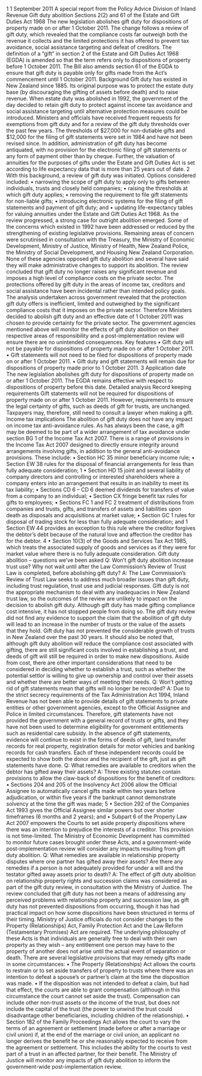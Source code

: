 1 1 September 2011 A special report from the Policy Advice Division of Inland Revenue Gift duty abolition Sections 2(2) and 61 of the Estate and Gift Duties Act 1968 The new legislation abolishes gift duty for dispositions of property made on or after 1 October 2011. The change follows a review of gift duty, which revealed that the compliance costs far outweigh both the revenue it collects and the limited protections it has offered to prevent tax avoidance, social assistance targeting and defeat of creditors. The definition of a “gift” in section 2 of the Estate and Gift Duties Act 1968 (EGDA) is amended so that the term refers only to dispositions of property before 1 October 2011. The Bill also amends section 61 of the EGDA to ensure that gift duty is payable only for gifts made from the Act’s commencement until 1 October 2011. Background Gift duty has existed in New Zealand since 1885. Its original purpose was to protect the estate duty base (by discouraging the gifting of assets before death) and to raise revenue. When estate duty was abolished in 1992, the government of the day decided to retain gift duty to protect against income tax avoidance and social assistance targeting until alternative protection measures could be introduced. Ministers and officials have received frequent requests for exemptions from gift duty and for a review of the gift duty thresholds over the past few years. The thresholds of $27,000 for non-dutiable gifts and $12,000 for the filing of gift statements were set in 1984 and have not been revised since. In addition, administration of gift duty has become antiquated, with no provision for the electronic filing of gift statements or any form of payment other than by cheque. Further, the valuation of annuities for the purposes of gifts under the Estate and Gift Duties Act is set according to life expectancy data that is more than 25 years out of date. 2 With this background, a review of gift duty was initiated. Options considered included: • narrowing the scope of gift duty to apply only to gifts between individuals, trusts and closely held companies; • raising the thresholds at which gift duty applies; • removing the requirement to file gift statements for non-liable gifts; • introducing electronic systems for the filing of gift statements and payment of gift duty; and • updating life-expectancy tables for valuing annuities under the Estate and Gift Duties Act 1968. As the review progressed, a strong case for outright abolition emerged. Some of the concerns which existed in 1992 have been addressed or reduced by the strengthening of existing legislative provisions. Remaining areas of concern were scrutinised in consultation with the Treasury, the Ministry of Economic Development, Ministry of Justice, Ministry of Health, New Zealand Police, the Ministry of Social Development, and Housing New Zealand Corporation. None of these agencies opposed gift duty abolition and several have said they will make administrative changes to support its abolition. The review concluded that gift duty no longer raises any significant revenue and imposes a high level of compliance costs on the private sector. The protections offered by gift duty in the areas of income tax, creditors and social assistance have been incidental rather than intended policy goals. The analysis undertaken across government revealed that the protection gift duty offers is inefficient, limited and outweighed by the significant compliance costs that it imposes on the private sector. Therefore Ministers decided to abolish gift duty and an effective date of 1 October 2011 was chosen to provide certainty for the private sector. The government agencies mentioned above will monitor the effects of gift duty abolition on their respective areas of responsibility and a post-implementation review will ensure there are no unintended consequences. Key features • Gift duty will not be payable for dispositions of property made on or after 1 October 2011. • Gift statements will not need to be filed for dispositions of property made on or after 1 October 2011. • Gift duty and gift statements will remain due for dispositions of property made prior to 1 October 2011. 3 Application date The new legislation abolishes gift duty for dispositions of property made on or after 1 October 2011. The EGDA remains effective with respect to dispositions of property before this date. Detailed analysis Record keeping requirements Gift statements will not be required for dispositions of property made on or after 1 October 2011. However, requirements to ensure the legal certainty of gifts, such as deeds of gift for trusts, are unchanged. Taxpayers may, therefore, still need to consult a lawyer when making a gift. Income tax implications The abolition of gift duty does not have any impact on income tax anti-avoidance rules. As has always been the case, a gift may be deemed to be part of a wider arrangement of tax avoidance under section BG 1 of the Income Tax Act 2007. There is a range of provisions in the Income Tax Act 2007 designed to directly ensure integrity around arrangements involving gifts, in addition to the general anti-avoidance provisions. These include: • Section HC 35 minor beneficiary income rule; • Section EW 38 rules for the disposal of financial arrangements for less than fully adequate consideration; 1 • Section HD 15 joint and several liability of company directors and controlling or interested shareholders where a company enters into an arrangement that results in an inability to meet its tax liability; • Sections CD 6 – CD 6 deemed dividends for transfers of value from a company to an individual; • Section CX fringe benefit tax rules for gifts to employees; • Sections FC 1 and FC 2 treatment of distributions from companies and trusts, gifts, and transfers of assets and liabilities upon death as disposals and acquisitions at market value; • Section GC 1 rules for disposal of trading stock for less than fully adequate consideration; and 1 Section EW 44 provides an exception to this rule where the creditor forgives the debtor’s debt because of the natural love and affection the creditor has for the debtor. 4 • Section 10(3) of the Goods and Services Tax Act 1985, which treats the associated supply of goods and services as if they were for market value where there is no fully adequate consideration. Gift duty abolition – questions we’ve been asked Q: Won’t gift duty abolition increase trust use? Why not wait until after the Law Commission’s Review of Trust Law is completed, before abolishing gift duty? A: The Law Commission’s Review of Trust Law seeks to address much broader issues than gift duty, including trust regulation, trust use and judicial responses. Gift duty is not the appropriate mechanism to deal with any inadequacies in New Zealand trust law, so the outcomes of the review are unlikely to impact on the decision to abolish gift duty. Although gift duty has made gifting compliance cost intensive, it has not stopped people from doing so. The gift duty review did not find any evidence to support the claim that the abolition of gift duty will lead to an increase in the number of trusts or the value of the assets that they hold. Gift duty has not prevented the considerable growth of trusts in New Zealand over the past 30 years. It should also be noted that, although gift duty abolition will reduce the compliance cost associated with gifting, there are still significant costs involved in establishing a trust, and deeds of gift will still be required in order to make new dispositions. Aside from cost, there are other important considerations that need to be considered in deciding whether to establish a trust, such as whether the potential settlor is willing to give up ownership and control over their assets and whether there are better ways of meeting their needs. Q: Won’t getting rid of gift statements mean that gifts will no longer be recorded? A: Due to the strict secrecy requirements of the Tax Administration Act 1994, Inland Revenue has not been able to provide details of gift statements to private entities or other government agencies, except to the Official Assignee and Police in limited circumstances. Therefore, gift statements have not provided the government with a general record of trusts or gifts, and they have not been used to determine eligibility for government entitlements such as residential care subsidy. In the absence of gift statements, evidence will continue to exist in the forms of deeds of gift, land transfer records for real property, registration details for motor vehicles and banking records for cash transfers. Each of these independent records could be expected to show both the donor and the recipient of the gift, just as gift statements have done. Q: What remedies are available to creditors when the debtor has gifted away their assets? A: Three existing statutes contain provisions to allow the claw-back of dispositions for the benefit of creditors: • Sections 204 and 205 of the Insolvency Act 2006 allow the Official Assignee to automatically cancel gifts made within two years before adjudication, or within five years if the bankrupt cannot demonstrate solvency at the time the gift was made; 5 • Section 292 of the Companies Act 1993 gives the Official Assignee similar powers but over shorter timeframes (6 months and 2 years); and • Subpart 6 of the Property Law Act 2007 empowers the Courts to set aside property dispositions where there was an intention to prejudice the interests of a creditor. This provision is not time-limited. The Ministry of Economic Development has committed to monitor future cases brought under these Acts, and a government-wide post-implementation review will consider any impacts resulting from gift duty abolition. Q: What remedies are available in relationship property disputes where one partner has gifted away their assets? Are there any remedies if a person is not adequately provided for under a will and the testator gifted away assets prior to death? A: The effect of gift duty abolition on relationship property rights and succession claims was considered as part of the gift duty review, in consultation with the Ministry of Justice. The review concluded that gift duty has not been a means of addressing any perceived problems with relationship property and succession law, as gift duty has not prevented dispositions from occurring, though it has had practical impact on how some dispositions have been structured in terms of their timing. Ministry of Justice officials do not consider changes to the Property (Relationships) Act, Family Protection Act and the Law Reform (Testamentary Promises) Act are required. The underlying philosophy of these Acts is that individuals are generally free to deal with their own property as they wish – any entitlement one person may have to the property of another does not arise until the actual event of separation or death. There are several legislative provisions that may remedy gifts made in some circumstances: • The Property (Relationships) Act allows the courts to restrain or to set aside transfers of property to trusts where there was an intention to defeat a spouse’s or partner’s claim at the time the disposition was made. • If the disposition was not intended to defeat a claim, but had that effect, the courts are able to grant compensation (although in this circumstance the court cannot set aside the trust). Compensation can include other non-trust assets or the income of the trust, but does not include the capital of the trust (the power to unwind the trust could disadvantage other beneficiaries, including children of the relationship). • Section 182 of the Family Proceedings Act allows the court to vary the terms of an agreement or settlement (made before or after a marriage or civil union) if, at the end of the marriage or civil union, an applicant no longer derives the benefit he or she reasonably expected to receive from the agreement or settlement. This includes the ability for the courts to vest part of a trust in an affected partner, for their benefit. The Ministry of Justice will monitor any impacts of gift duty abolition to inform the government-wide post-implementation review.